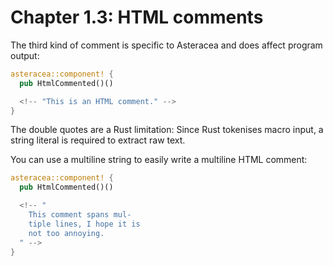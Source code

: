 # Chapter 1.3: HTML comments

The third kind of comment is specific to Asteracea and does affect program output:

```rust asteracea=HtmlCommented::new() asteracea::render=.render()
asteracea::component! {
  pub HtmlCommented()()

  <!-- "This is an HTML comment." -->
}
```

The double quotes are a Rust limitation: Since Rust tokenises macro input, a string literal is required to extract raw text.

You can use a multiline string to easily write a multiline HTML comment:

```rust asteracea=HtmlCommented::new() asteracea::render=.render()
asteracea::component! {
  pub HtmlCommented()()

  <!-- "
    This comment spans mul-
    tiple lines, I hope it is
    not too annoying.
  " -->
}
```
